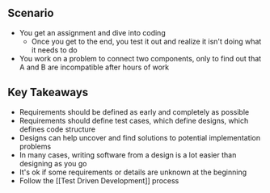 ## Scenario

- You get an assignment and dive into coding
	- Once you get to the end, you test it out and realize it isn't doing what it needs to do
- You work on a problem to connect two components, only to find out that A and B are incompatible after hours of work

## Key Takeaways

- Requirements should be defined as early and completely as possible
- Requirements should define test cases, which define designs, which defines code structure
- Designs can help uncover and find solutions to potential implementation problems
- In many cases, writing software from a design is a lot easier than designing as you go
- It's ok if some requirements or details are unknown at the beginning
- Follow the [[Test Driven Development]] process
